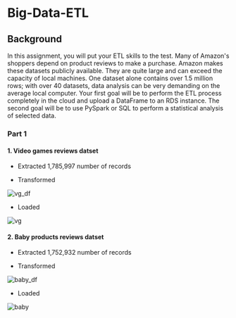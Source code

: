 # Big-Data-ETL

## Background

In this assignment, you will put your ETL skills to the test. Many of Amazon's shoppers depend on product reviews to make a purchase. Amazon makes these datasets publicly available. They are quite large and can exceed the capacity of local machines. One dataset alone contains over 1.5 million rows; with over 40 datasets, data analysis can be very demanding on the average local computer. Your first goal will be to perform the ETL process completely in the cloud and upload a DataFrame to an RDS instance. The second goal will be to use PySpark or SQL to perform a statistical analysis of selected data.

### Part 1

#### 1. Video games reviews datset

- Extracted 1,785,997 number of records

- Transformed 

![vg_df](https://user-images.githubusercontent.com/110707309/225478522-2516ac25-8f82-4a68-aeef-6b9e913e07a3.png)

- Loaded 

![vg](https://user-images.githubusercontent.com/110707309/225475102-5bd04939-507a-43d3-8915-be18b72f5487.png)

#### 2. Baby products reviews datset

- Extracted 1,752,932 number of records

- Transformed 

![baby_df](https://user-images.githubusercontent.com/110707309/225479497-c033521c-9a87-415c-8d1d-82cf223c2771.png)


- Loaded 

![baby](https://user-images.githubusercontent.com/110707309/225475812-b7abe959-eb11-42b4-81e8-8ad26ca48429.png)
